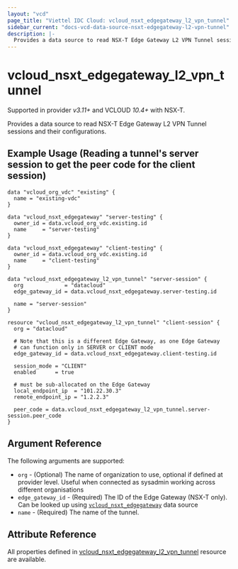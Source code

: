 ```yaml
---
layout: "vcd"
page_title: "Viettel IDC Cloud: vcloud_nsxt_edgegateway_l2_vpn_tunnel"
sidebar_current: "docs-vcd-data-source-nsxt-edgegateway-l2-vpn-tunnel"
description: |-
  Provides a data source to read NSX-T Edge Gateway L2 VPN Tunnel sessions and their configurations.
---
```


# vcloud\_nsxt\_edgegateway\_l2\_vpn\_tunnel

Supported in provider *v3.11+* and VCLOUD *10.4+* with NSX-T.

Provides a data source to read NSX-T Edge Gateway L2 VPN Tunnel sessions and their configurations.

## Example Usage (Reading a tunnel's server session to get the peer code for the client session)

```hcl
data "vcloud_org_vdc" "existing" {
  name = "existing-vdc"
}

data "vcloud_nsxt_edgegateway" "server-testing" {
  owner_id = data.vcloud_org_vdc.existing.id
  name     = "server-testing"
}

data "vcloud_nsxt_edgegateway" "client-testing" {
  owner_id = data.vcloud_org_vdc.existing.id
  name     = "client-testing"
}

data "vcloud_nsxt_edgegateway_l2_vpn_tunnel" "server-session" {
  org             = "datacloud"
  edge_gateway_id = data.vcloud_nsxt_edgegateway.server-testing.id

  name = "server-session"
}

resource "vcloud_nsxt_edgegateway_l2_vpn_tunnel" "client-session" {
  org = "datacloud"

  # Note that this is a different Edge Gateway, as one Edge Gateway
  # can function only in SERVER or CLIENT mode
  edge_gateway_id = data.vcloud_nsxt_edgegateway.client-testing.id

  session_mode = "CLIENT"
  enabled      = true

  # must be sub-allocated on the Edge Gateway
  local_endpoint_ip  = "101.22.30.3"
  remote_endpoint_ip = "1.2.2.3"

  peer_code = data.vcloud_nsxt_edgegateway_l2_vpn_tunnel.server-session.peer_code
}
```

## Argument Reference

The following arguments are supported:

* `org` - (Optional) The name of organization to use, optional if defined at 
  provider level. Useful when connected as sysadmin working across different organisations
* `edge_gateway_id` - (Required) The ID of the Edge Gateway (NSX-T only). 
  Can be looked up using [`vcloud_nsxt_edgegateway`](/providers/viettelidc-provider/vcloud/latest/docs/data-sources/nsxt_edgegateway) data source
* `name` - (Required) The name of the tunnel.

## Attribute Reference

All properties defined in [vcloud_nsxt_edgegateway_l2_vpn_tunnel](/providers/viettelidc-provider/vcloud/latest/docs/resources/nsxt_edgegateway_l2_vpn_tunnel)
resource are available.

